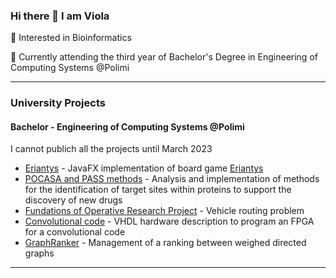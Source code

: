 ### Hi there 👋 I am Viola
🧬 Interested in Bioinformatics

📖 Currently attending the third year of Bachelor's Degree in Engineering of Computing Systems @Polimi

<!--
🔭 I’m currently working on Software Engineering Project
-->

---
### University Projects
#### Bachelor - Engineering of Computing Systems @Polimi
I cannot publich all the projects until March 2023

- [Eriantys](https://github.com/viols-code/ing-sw-2022-renne-resta-puccioni) - JavaFX implementation of board game [Eriantys](https://www.craniocreations.it/prodotto/eriantys/)
- [POCASA and PASS methods](https://github.com/viols-code/ingegneria-informatica-project) - Analysis and implementation of methods for the identification of target sites within proteins to support the discovery of new drugs
- [Fundations of Operative Research Project](https://github.com/leonardo-panseri/for-project-2022) - Vehicle routing problem
- [Convolutional code](https://github.com/viols-code/rl-project-2021-2022) - VHDL hardware description to program an FPGA for a convolutional code
- [GraphRanker](https://github.com/viols-code/API-Project-2020-2021) - Management of a ranking between weighed directed graphs
---

<!--
### Volunteering Projects
#### 
- [Coding Introduction](https://github.com/viols-code/Introduzione-alla-programmazione) - I organised a Computer Science course in order to help a group of students who had decided to apply to a STEM University, but had never studied Computer Science before
-->
<!--
**viols-code/viols-code** is a ✨ _special_ ✨ repository because its `README.md` (this file) appears on your GitHub profile.
-->
